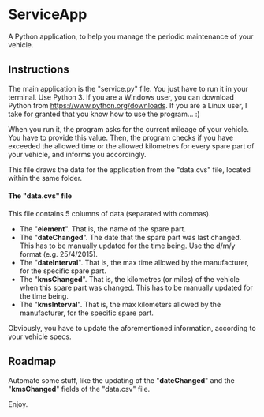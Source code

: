 # ServiceApp
A Python application, to help you manage the periodic maintenance of your vehicle.

## Instructions
The main application is the "service.py" file. You just have to run it in your terminal. Use Python 3. If you are a Windows user, you can download Python from https://www.python.org/downloads. If you are a Linux user, I take for granted that you know how to use the program... :)

When you run it, the program asks for the current mileage of your vehicle. You have to provide this value. Then, the program checks if you have exceeded the allowed time or the allowed kilometres for every spare part of your vehicle, and informs you accordingly.

This file draws the data for the application from the "data.cvs" file, located within the same folder.

#### The "data.cvs" file

 This file contains 5 columns of data (separated with commas).

 - The "**element**". That is, the name of the spare part.
 - The "**dateChanged**". The date that the spare part was last changed. This has to be manually updated for the time being. Use the d/m/y format (e.g. 25/4/2015).
 - The "**dateInterval**". That is, the max time allowed by the manufacturer, for the specific spare part.
 - The "**kmsChanged**". That is, the kilometres (or miles) of the vehicle when this spare part was changed. This has to be manually updated for the time being.
 - The "**kmsInterval**". That is, the max kilometers allowed by the manufacturer, for the specific spare part.

Obviously, you have to update the aforementioned information, according to your vehicle specs.

## Roadmap
Automate some stuff, like the updating of the "**dateChanged**" and the "**kmsChanged**" fields of the "data.csv" file.

Enjoy.


